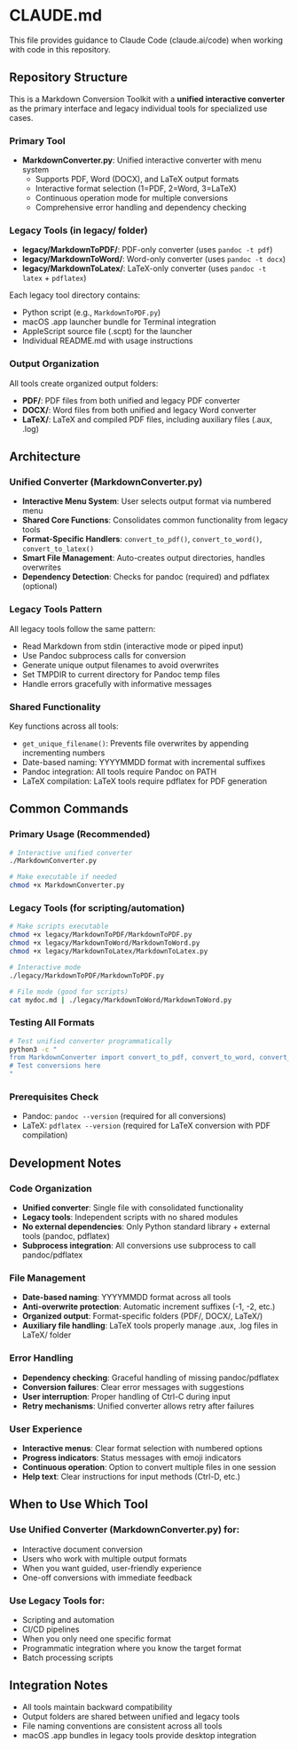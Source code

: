 # CLAUDE.md

This file provides guidance to Claude Code (claude.ai/code) when working with code in this repository.

## Repository Structure

This is a Markdown Conversion Toolkit with a **unified interactive converter** as the primary interface and legacy individual tools for specialized use cases.

### Primary Tool
- **MarkdownConverter.py**: Unified interactive converter with menu system
  - Supports PDF, Word (DOCX), and LaTeX output formats
  - Interactive format selection (1=PDF, 2=Word, 3=LaTeX)
  - Continuous operation mode for multiple conversions
  - Comprehensive error handling and dependency checking

### Legacy Tools (in legacy/ folder)
- **legacy/MarkdownToPDF/**: PDF-only converter (uses `pandoc -t pdf`)
- **legacy/MarkdownToWord/**: Word-only converter (uses `pandoc -t docx`) 
- **legacy/MarkdownToLatex/**: LaTeX-only converter (uses `pandoc -t latex` + `pdflatex`)

Each legacy tool directory contains:
- Python script (e.g., `MarkdownToPDF.py`)
- macOS .app launcher bundle for Terminal integration
- AppleScript source file (.scpt) for the launcher
- Individual README.md with usage instructions

### Output Organization
All tools create organized output folders:
- **PDF/**: PDF files from both unified and legacy PDF converter
- **DOCX/**: Word files from both unified and legacy Word converter
- **LaTeX/**: LaTeX and compiled PDF files, including auxiliary files (.aux, .log)

## Architecture

### Unified Converter (MarkdownConverter.py)
- **Interactive Menu System**: User selects output format via numbered menu
- **Shared Core Functions**: Consolidates common functionality from legacy tools
- **Format-Specific Handlers**: `convert_to_pdf()`, `convert_to_word()`, `convert_to_latex()`
- **Smart File Management**: Auto-creates output directories, handles overwrites
- **Dependency Detection**: Checks for pandoc (required) and pdflatex (optional)

### Legacy Tools Pattern
All legacy tools follow the same pattern:
- Read Markdown from stdin (interactive mode or piped input)
- Use Pandoc subprocess calls for conversion
- Generate unique output filenames to avoid overwrites
- Set TMPDIR to current directory for Pandoc temp files
- Handle errors gracefully with informative messages

### Shared Functionality
Key functions across all tools:
- `get_unique_filename()`: Prevents file overwrites by appending incrementing numbers
- Date-based naming: YYYYMMDD format with incremental suffixes
- Pandoc integration: All tools require Pandoc on PATH
- LaTeX compilation: LaTeX tools require pdflatex for PDF generation

## Common Commands

### Primary Usage (Recommended)
```bash
# Interactive unified converter
./MarkdownConverter.py

# Make executable if needed
chmod +x MarkdownConverter.py
```

### Legacy Tools (for scripting/automation)
```bash
# Make scripts executable
chmod +x legacy/MarkdownToPDF/MarkdownToPDF.py
chmod +x legacy/MarkdownToWord/MarkdownToWord.py  
chmod +x legacy/MarkdownToLatex/MarkdownToLatex.py

# Interactive mode
./legacy/MarkdownToPDF/MarkdownToPDF.py

# File mode (good for scripts)
cat mydoc.md | ./legacy/MarkdownToWord/MarkdownToWord.py
```

### Testing All Formats
```bash
# Test unified converter programmatically
python3 -c "
from MarkdownConverter import convert_to_pdf, convert_to_word, convert_to_latex, check_dependencies
# Test conversions here
"
```

### Prerequisites Check
- Pandoc: `pandoc --version` (required for all conversions)
- LaTeX: `pdflatex --version` (required for LaTeX conversion with PDF compilation)

## Development Notes

### Code Organization
- **Unified converter**: Single file with consolidated functionality
- **Legacy tools**: Independent scripts with no shared modules
- **No external dependencies**: Only Python standard library + external tools (pandoc, pdflatex)
- **Subprocess integration**: All conversions use subprocess to call pandoc/pdflatex

### File Management
- **Date-based naming**: YYYYMMDD format across all tools
- **Anti-overwrite protection**: Automatic increment suffixes (-1, -2, etc.)
- **Organized output**: Format-specific folders (PDF/, DOCX/, LaTeX/)
- **Auxiliary file handling**: LaTeX tools properly manage .aux, .log files in LaTeX/ folder

### Error Handling
- **Dependency checking**: Graceful handling of missing pandoc/pdflatex
- **Conversion failures**: Clear error messages with suggestions
- **User interruption**: Proper handling of Ctrl-C during input
- **Retry mechanisms**: Unified converter allows retry after failures

### User Experience
- **Interactive menus**: Clear format selection with numbered options
- **Progress indicators**: Status messages with emoji indicators
- **Continuous operation**: Option to convert multiple files in one session
- **Help text**: Clear instructions for input methods (Ctrl-D, etc.)

## When to Use Which Tool

### Use Unified Converter (MarkdownConverter.py) for:
- Interactive document conversion
- Users who work with multiple output formats
- When you want guided, user-friendly experience
- One-off conversions with immediate feedback

### Use Legacy Tools for:
- Scripting and automation
- CI/CD pipelines
- When you only need one specific format
- Programmatic integration where you know the target format
- Batch processing scripts

## Integration Notes

- All tools maintain backward compatibility
- Output folders are shared between unified and legacy tools
- File naming conventions are consistent across all tools
- macOS .app bundles in legacy tools provide desktop integration